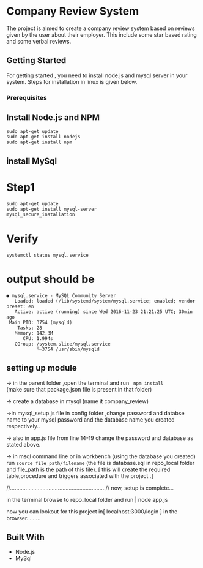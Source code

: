 # Company Review System

The project is aimed to create a company review system based on reviews given by the user about their employer.
This include some star based rating and some verbal reviews.

## Getting Started
For getting started , you need to install node.js and mysql server in your system.
Steps for installation in linux is given below.

### Prerequisites

## Install Node.js and NPM

```
sudo apt-get update
sudo apt-get install nodejs
sudo apt-get install npm

```
## install MySql
# Step1
```
sudo apt-get update
sudo apt-get install mysql-server
mysql_secure_installation

```
# Verify
```
systemctl status mysql.service

```
# output should be
```
● mysql.service - MySQL Community Server
   Loaded: loaded (/lib/systemd/system/mysql.service; enabled; vendor preset: en
   Active: active (running) since Wed 2016-11-23 21:21:25 UTC; 30min ago
 Main PID: 3754 (mysqld)
    Tasks: 28
   Memory: 142.3M
      CPU: 1.994s
   CGroup: /system.slice/mysql.service
           └─3754 /usr/sbin/mysqld

```


## setting up module
-> in the parent folder ,open the terminal and run   ``` npm install```  
   (make sure that package.json file is present in that folder)


-> create a database in mysql (name it company_review)


->in mysql_setup.js file in config folder ,change password and databse name to 
your mysql password and the database name you created respectively..

-> also in app.js file  from line 14-19 change the password and database as stated above.

-> in msql command line or in workbench (using the database you created)
run ``` source file_path/filename ```
(the file is database.sql in repo_local folder and file_path is the path of this file).
[ this will create the required table,procedure and triggers associated with the project .]

//..............................................................//
now, setup is complete...

in the terminal browse to repo_local folder and run | node app.js

now you can lookout for this project in[ localhost:3000/login ] in the browser.........


## Built With

* Node.js
* MySql


